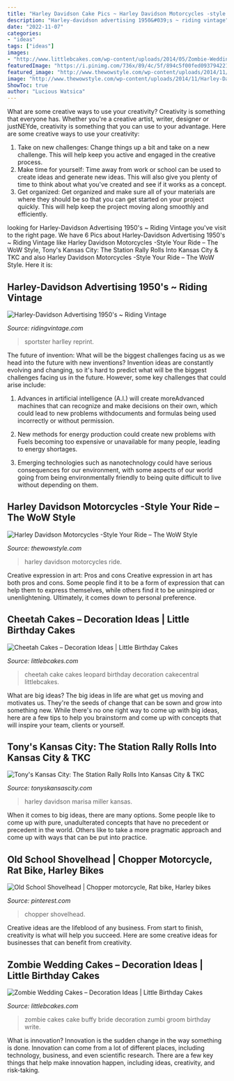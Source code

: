 ```yaml
---
title: "Harley Davidson Cake Pics ~ Harley Davidson Motorcycles -style Your Ride – The Wow Style"
description: "Harley-davidson advertising 1950&#039;s ~ riding vintage"
date: "2022-11-07"
categories:
- "ideas"
tags: ["ideas"]
images:
- "http://www.littlebcakes.com/wp-content/uploads/2014/05/Zombie-Wedding-Cakes-Pictures.jpg"
featuredImage: "https://i.pinimg.com/736x/89/4c/5f/894c5f00fed0937942216bb4f70990f4--harley-davidson-bikes-old-school.jpg"
featured_image: "http://www.thewowstyle.com/wp-content/uploads/2014/11/Harley-Davidson-Motorcycles-46.jpg"
image: "http://www.thewowstyle.com/wp-content/uploads/2014/11/Harley-Davidson-Motorcycles-46.jpg"
ShowToc: true
author: "Lucious Watsica"
---
```



What are some creative ways to use your creativity?
Creativity is something that everyone has. Whether you're a creative artist, writer, designer or justNEYde, creativity is something that you can use to your advantage. Here are some creative ways to use your creativity: 
1. Take on new challenges: Change things up a bit and take on a new challenge. This will help keep you active and engaged in the creative process. 
2. Make time for yourself: Time away from work or school can be used to create ideas and generate new ideas. This will also give you plenty of time to think about what you've created and see if it works as a concept. 
3. Get organized: Get organized and make sure all of your materials are where they should be so that you can get started on your project quickly. This will help keep the project moving along smoothly and efficiently. 

	

		
looking for Harley-Davidson Advertising 1950&#039;s ~ Riding Vintage you've visit to the right page. We have 6 Pics about Harley-Davidson Advertising 1950&#039;s ~ Riding Vintage like Harley Davidson Motorcycles -Style Your Ride – The WoW Style, Tony&#039;s Kansas City: The Station Rally Rolls Into Kansas City &amp; TKC and also Harley Davidson Motorcycles -Style Your Ride – The WoW Style. Here it is:
		
    
## Harley-Davidson Advertising 1950&#039;s ~ Riding Vintage

<img loading=lazy src="https://1.bp.blogspot.com/-b2bfv8_NDCI/UK5YSUTR_gI/AAAAAAAABW4/oVfBVWjB3ok/s1600/1957b.jpg" onerror="this.onerror=null;this.src='https://tse1.mm.bing.net/th?id=OIP.JgMjnklgREbnLQ8quGEeiQAAAA&amp;pid=15.1';" alt="Harley-Davidson Advertising 1950&#039;s ~ Riding Vintage">

_Source: ridingvintage.com_

>sportster harlley reprint. 

	

The future of invention: What will be the biggest challenges facing us as we head into the future with new inventions?
Invention ideas are constantly evolving and changing, so it's hard to predict what will be the biggest challenges facing us in the future. However, some key challenges that could arise include:
1. Advances in artificial intelligence (A.I.) will create moreAdvanced machines that can recognize and make decisions on their own, which could lead to new problems withdocuments and formulas being used incorrectly or without permission.

2. New methods for energy production could create new problems with Fuels becoming too expensive or unavailable for many people, leading to energy shortages.

3. Emerging technologies such as nanotechnology could have serious consequences for our environment, with some aspects of our world going from being environmentally friendly to being quite difficult to live without depending on them.

    
## Harley Davidson Motorcycles -Style Your Ride – The WoW Style

<img loading=lazy src="http://www.thewowstyle.com/wp-content/uploads/2014/11/Harley-Davidson-Motorcycles-46.jpg" onerror="this.onerror=null;this.src='https://tse4.mm.bing.net/th?id=OIP.8UCwE0SKjTQRDnYFlcgAXwHaLH&amp;pid=15.1';" alt="Harley Davidson Motorcycles -Style Your Ride – The WoW Style">

_Source: thewowstyle.com_

>harley davidson motorcycles ride. 

	

Creative expression in art: Pros and cons
Creative expression in art has both pros and cons. Some people find it to be a form of expression that can help them to express themselves, while others find it to be uninspired or unenlightening. Ultimately, it comes down to personal preference.

    
## Cheetah Cakes – Decoration Ideas | Little Birthday Cakes

<img loading=lazy src="https://www.littlebcakes.com/wp-content/uploads/2014/02/Cheetah-Cakes-Pictures.jpg" onerror="this.onerror=null;this.src='https://tse4.mm.bing.net/th?id=OIP.5NS714f2F-Ea1bpK9q1DSAHaJ4&amp;pid=15.1';" alt="Cheetah Cakes – Decoration Ideas | Little Birthday Cakes">

_Source: littlebcakes.com_

>cheetah cake cakes leopard birthday decoration cakecentral littlebcakes. 

	

What are big ideas?
The big ideas in life are what get us moving and motivates us. They're the seeds of change that can be sown and grow into something new. While there's no one right way to come up with big ideas, here are a few tips to help you brainstorm and come up with concepts that will inspire your team, clients or yourself.

    
## Tony&#039;s Kansas City: The Station Rally Rolls Into Kansas City &amp; TKC

<img loading=lazy src="https://lh4.googleusercontent.com/-o98FKxD701k/TNKYH7rC0PI/AAAAAAAAEzE/1ky0jC8wjzU/w1200-h630-p-k-no-nu/marisamillerbiker.jpg" onerror="this.onerror=null;this.src='https://tse4.mm.bing.net/th?id=OIP.QbR4t4krCJ0XePK0fD8EzgHaD4&amp;pid=15.1';" alt="Tony&#039;s Kansas City: The Station Rally Rolls Into Kansas City &amp; TKC">

_Source: tonyskansascity.com_

>harley davidson marisa miller kansas. 

	

When it comes to big ideas, there are many options. Some people like to come up with pure, unadulterated concepts that have no precedent or precedent in the world. Others like to take a more pragmatic approach and come up with ways that can be put into practice. 

    
## Old School Shovelhead | Chopper Motorcycle, Rat Bike, Harley Bikes

<img loading=lazy src="https://i.pinimg.com/736x/89/4c/5f/894c5f00fed0937942216bb4f70990f4--harley-davidson-bikes-old-school.jpg" onerror="this.onerror=null;this.src='https://tse2.mm.bing.net/th?id=OIP.qfqKgwMlOYv0vNuXnXElkwHaGR&amp;pid=15.1';" alt="Old School Shovelhead | Chopper motorcycle, Rat bike, Harley bikes">

_Source: pinterest.com_

>chopper shovelhead. 

	

Creative ideas are the lifeblood of any business. From start to finish, creativity is what will help you succeed. Here are some creative ideas for businesses that can benefit from creativity.

    
## Zombie Wedding Cakes – Decoration Ideas | Little Birthday Cakes

<img loading=lazy src="http://www.littlebcakes.com/wp-content/uploads/2014/05/Zombie-Wedding-Cakes-Pictures.jpg" onerror="this.onerror=null;this.src='https://tse3.mm.bing.net/th?id=OIP.MdG5vi9LW2Y-w-O9KCgncgHaJ4&amp;pid=15.1';" alt="Zombie Wedding Cakes – Decoration Ideas | Little Birthday Cakes">

_Source: littlebcakes.com_

>zombie cakes cake buffy bride decoration zumbi groom birthday write. 

	

What is innovation?
Innovation is the sudden change in the way something is done. Innovation can come from a lot of different places, including technology, business, and even scientific research. There are a few key things that help make innovation happen, including ideas, creativity, and risk-taking.

